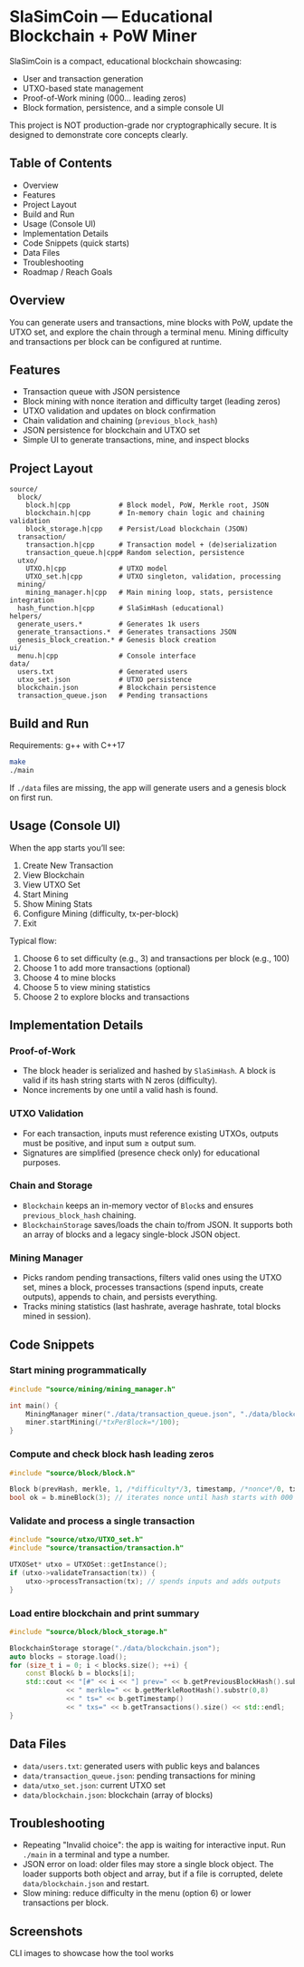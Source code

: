 # SlaSimCoin — Educational Blockchain + PoW Miner

SlaSimCoin is a compact, educational blockchain showcasing:
- User and transaction generation
- UTXO-based state management
- Proof-of-Work mining (000… leading zeros)
- Block formation, persistence, and a simple console UI

This project is NOT production-grade nor cryptographically secure. It is designed to demonstrate core concepts clearly.

## Table of Contents
- Overview
- Features
- Project Layout
- Build and Run
- Usage (Console UI)
- Implementation Details
- Code Snippets (quick starts)
- Data Files
- Troubleshooting
- Roadmap / Reach Goals

## Overview
You can generate users and transactions, mine blocks with PoW, update the UTXO set, and explore the chain through a terminal menu. Mining difficulty and transactions per block can be configured at runtime.

## Features
- Transaction queue with JSON persistence
- Block mining with nonce iteration and difficulty target (leading zeros)
- UTXO validation and updates on block confirmation
- Chain validation and chaining (`previous_block_hash`)
- JSON persistence for blockchain and UTXO set
- Simple UI to generate transactions, mine, and inspect blocks

## Project Layout
```
source/
  block/
    block.h|cpp            # Block model, PoW, Merkle root, JSON
    blockchain.h|cpp       # In-memory chain logic and chaining validation
    block_storage.h|cpp    # Persist/Load blockchain (JSON)
  transaction/
    transaction.h|cpp      # Transaction model + (de)serialization
    transaction_queue.h|cpp# Random selection, persistence
  utxo/
    UTXO.h|cpp             # UTXO model
    UTXO_set.h|cpp         # UTXO singleton, validation, processing
  mining/
    mining_manager.h|cpp   # Main mining loop, stats, persistence integration
  hash_function.h|cpp      # SlaSimHash (educational)
helpers/
  generate_users.*         # Generates 1k users
  generate_transactions.*  # Generates transactions JSON
  genesis_block_creation.* # Genesis block creation
ui/
  menu.h|cpp               # Console interface
data/
  users.txt                # Generated users
  utxo_set.json            # UTXO persistence
  blockchain.json          # Blockchain persistence
  transaction_queue.json   # Pending transactions
```

## Build and Run
Requirements: g++ with C++17

```bash
make
./main
```

If `./data` files are missing, the app will generate users and a genesis block on first run.

## Usage (Console UI)
When the app starts you’ll see:
1. Create New Transaction
2. View Blockchain
3. View UTXO Set
4. Start Mining
5. Show Mining Stats
6. Configure Mining (difficulty, tx-per-block)
7. Exit

Typical flow:
1) Choose 6 to set difficulty (e.g., 3) and transactions per block (e.g., 100)
2) Choose 1 to add more transactions (optional)
3) Choose 4 to mine blocks
4) Choose 5 to view mining statistics
5) Choose 2 to explore blocks and transactions

## Implementation Details
### Proof-of-Work
- The block header is serialized and hashed by `SlaSimHash`. A block is valid if its hash string starts with N zeros (difficulty).
- Nonce increments by one until a valid hash is found.

### UTXO Validation
- For each transaction, inputs must reference existing UTXOs, outputs must be positive, and input sum ≥ output sum.
- Signatures are simplified (presence check only) for educational purposes.

### Chain and Storage
- `Blockchain` keeps an in-memory vector of `Block`s and ensures `previous_block_hash` chaining.
- `BlockchainStorage` saves/loads the chain to/from JSON. It supports both an array of blocks and a legacy single-block JSON object.

### Mining Manager
- Picks random pending transactions, filters valid ones using the UTXO set, mines a block, processes transactions (spend inputs, create outputs), appends to chain, and persists everything.
- Tracks mining statistics (last hashrate, average hashrate, total blocks mined in session).

## Code Snippets
### Start mining programmatically
```cpp
#include "source/mining/mining_manager.h"

int main() {
    MiningManager miner("./data/transaction_queue.json", "./data/blockchain.json", /*difficulty=*/3);
    miner.startMining(/*txPerBlock=*/100);
}
```

### Compute and check block hash leading zeros
```cpp
#include "source/block/block.h"

Block b(prevHash, merkle, 1, /*difficulty*/3, timestamp, /*nonce*/0, txs);
bool ok = b.mineBlock(3); // iterates nonce until hash starts with 000
```

### Validate and process a single transaction
```cpp
#include "source/utxo/UTXO_set.h"
#include "source/transaction/transaction.h"

UTXOSet* utxo = UTXOSet::getInstance();
if (utxo->validateTransaction(tx)) {
    utxo->processTransaction(tx); // spends inputs and adds outputs
}
```

### Load entire blockchain and print summary
```cpp
#include "source/block/block_storage.h"

BlockchainStorage storage("./data/blockchain.json");
auto blocks = storage.load();
for (size_t i = 0; i < blocks.size(); ++i) {
    const Block& b = blocks[i];
    std::cout << "[#" << i << "] prev=" << b.getPreviousBlockHash().substr(0,8)
              << " merkle=" << b.getMerkleRootHash().substr(0,8)
              << " ts=" << b.getTimestamp()
              << " txs=" << b.getTransactions().size() << std::endl;
}
```

## Data Files
- `data/users.txt`: generated users with public keys and balances
- `data/transaction_queue.json`: pending transactions for mining
- `data/utxo_set.json`: current UTXO set
- `data/blockchain.json`: blockchain (array of blocks)

## Troubleshooting
- Repeating "Invalid choice": the app is waiting for interactive input. Run `./main` in a terminal and type a number.
- JSON error on load: older files may store a single block object. The loader supports both object and array, but if a file is corrupted, delete `data/blockchain.json` and restart.
- Slow mining: reduce difficulty in the menu (option 6) or lower transactions per block.

## Screenshots
CLI images to showcase how the tool works

